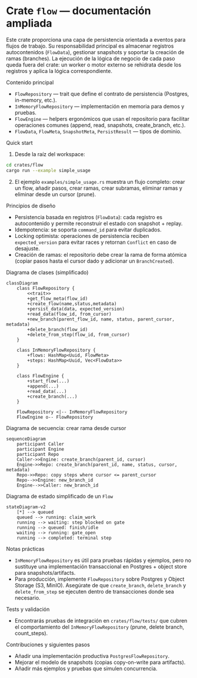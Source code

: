 # Crate `flow` — documentación ampliada

Este crate proporciona una capa de persistencia orientada a eventos para
flujos de trabajo. Su responsabilidad principal es almacenar registros
autocontenidos (`FlowData`), gestionar snapshots y soportar la creación
de ramas (branches). La ejecución de la lógica de negocio de cada paso
queda fuera del crate: un worker o motor externo se rehidrata desde los
registros y aplica la lógica correspondiente.

Contenido principal

- `FlowRepository` — trait que define el contrato de persistencia (Postgres,
  in-memory, etc.).
- `InMemoryFlowRepository` — implementación en memoria para demos y pruebas.
- `FlowEngine` — helpers ergonómicos que usan el repositorio para facilitar
  operaciones comunes (append, read, snapshots, create_branch, etc.).
- `FlowData`, `FlowMeta`, `SnapshotMeta`, `PersistResult` — tipos de dominio.

Quick start

1. Desde la raíz del workspace:

```bash
cd crates/flow
cargo run --example simple_usage
```

2. El ejemplo `examples/simple_usage.rs` muestra un flujo completo:
   crear un flow, añadir pasos, crear ramas, crear subramas, eliminar
   ramas y eliminar desde un cursor (prune).

Principios de diseño

- Persistencia basada en registros (`FlowData`): cada registro es
  autocontenido y permite reconstruir el estado con snapshot + replay.
- Idempotencia: se soporta `command_id` para evitar duplicados.
- Locking optimista: operaciones de persistencia reciben `expected_version`
  para evitar races y retornan `Conflict` en caso de desajuste.
- Creación de ramas: el repositorio debe crear la rama de forma atómica
  (copiar pasos hasta el cursor dado y adicionar un `BranchCreated`).

Diagrama de clases (simplificado)

```mermaid
classDiagram
    class FlowRepository {
        <<trait>>
        +get_flow_meta(flow_id)
        +create_flow(name,status,metadata)
        +persist_data(data, expected_version)
        +read_data(flow_id, from_cursor)
        +new_branch(parent_flow_id, name, status, parent_cursor, metadata)
        +delete_branch(flow_id)
        +delete_from_step(flow_id, from_cursor)
    }

    class InMemoryFlowRepository {
        +flows: HashMap<Uuid, FlowMeta>
        +steps: HashMap<Uuid, Vec<FlowData>>
    }

    class FlowEngine {
        +start_flow(...)
        +append(...)
        +read_data(...)
        +create_branch(...)
    }

    FlowRepository <|-- InMemoryFlowRepository
    FlowEngine o-- FlowRepository
```

Diagrama de secuencia: crear rama desde cursor

```mermaid
sequenceDiagram
    participant Caller
    participant Engine
    participant Repo
    Caller->>Engine: create_branch(parent_id, cursor)
    Engine->>Repo: create_branch(parent_id, name, status, cursor, metadata)
    Repo->>Repo: copy steps where cursor <= parent_cursor
    Repo-->>Engine: new_branch_id
    Engine-->>Caller: new_branch_id
```

Diagrama de estado simplificado de un `Flow`

```mermaid
stateDiagram-v2
    [*] --> queued
    queued --> running: claim_work
    running --> waiting: step blocked on gate
    running --> queued: finish/idle
    waiting --> running: gate_open
    running --> completed: terminal step
```

Notas prácticas

- `InMemoryFlowRepository` es útil para pruebas rápidas y ejemplos, pero
  no sustituye una implementación transaccional en Postgres + object store
  para snapshots/artifacts.
- Para producción, implemente `FlowRepository` sobre Postgres y Object
  Storage (S3, MinIO). Asegúrate de que `create_branch`, `delete_branch`
  y `delete_from_step` se ejecuten dentro de transacciones donde sea
  necesario.

Tests y validación

- Encontrarás pruebas de integración en `crates/flow/tests/` que cubren
  el comportamiento del `InMemoryFlowRepository` (prune, delete branch,
  count_steps).

Contribuciones y siguientes pasos

- Añadir una implementación productiva `PostgresFlowRepository`.
- Mejorar el modelo de snapshots (copias copy-on-write para artifacts).
- Añadir más ejemplos y pruebas que simulen concurrencia.
